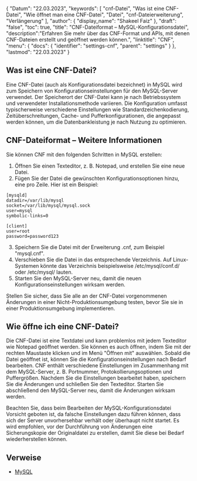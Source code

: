 {
"Datum": "22.03.2023",
  "keywords": [
"cnf-Datei",
"Was ist eine CNF-Datei",
"Wie öffnet man eine CNF-Datei",
"Datei",
"cnf-Dateierweiterung",
"Verlängerung"
],
  "author": {
"display_name": "Shakeel Faiz"
},
"draft": "false",
"toc": true,
"title": "CNF-Dateiformat – MySQL-Konfigurationsdatei",
  "description":"Erfahren Sie mehr über das CNF-Format und APIs, mit denen CNF-Dateien erstellt und geöffnet werden können.",
"linktitle": "CNF",
  "menu": {
    "docs": {
      "identifier": "settings-cnf",
"parent": "settings"
}
},
"lastmod": "22.03.2023"
}

## Was ist eine CNF-Datei?

Eine CNF-Datei (auch als Konfigurationsdatei bezeichnet) in MySQL wird zum Speichern von Konfigurationseinstellungen für den MySQL-Server verwendet. Der Speicherort der CNF-Datei kann je nach Betriebssystem und verwendeter Installationsmethode variieren. Die Konfiguration umfasst typischerweise verschiedene Einstellungen wie Standardzeichenkodierung, Zeitüberschreitungen, Cache- und Pufferkonfigurationen, die angepasst werden können, um die Datenbankleistung je nach Nutzung zu optimieren.

## CNF-Dateiformat – Weitere Informationen

Sie können CNF mit den folgenden Schritten in MySQL erstellen:

1. Öffnen Sie einen Texteditor, z. B. Notepad, und erstellen Sie eine neue Datei.
2. Fügen Sie der Datei die gewünschten Konfigurationsoptionen hinzu, eine pro Zeile. Hier ist ein Beispiel:

```
[mysqld]
datadir=/var/lib/mysql
socket=/var/lib/mysql/mysql.sock
user=mysql
symbolic-links=0

[client]
user=root
password=password123
```

3. Speichern Sie die Datei mit der Erweiterung .cnf, zum Beispiel "mysql.cnf".
4. Verschieben Sie die Datei in das entsprechende Verzeichnis. Auf Linux-Systemen könnte das Verzeichnis beispielsweise /etc/mysql/conf.d/ oder /etc/mysql/ lauten.
5. Starten Sie den MySQL-Server neu, damit die neuen Konfigurationseinstellungen wirksam werden.

Stellen Sie sicher, dass Sie alle an der CNF-Datei vorgenommenen Änderungen in einer Nicht-Produktionsumgebung testen, bevor Sie sie in einer Produktionsumgebung implementieren.

## Wie öffne ich eine CNF-Datei?

Die CNF-Datei ist eine Textdatei und kann problemlos mit jedem Texteditor wie Notepad geöffnet werden. Sie können es auch öffnen, indem Sie mit der rechten Maustaste klicken und im Menü "Öffnen mit" auswählen. Sobald die Datei geöffnet ist, können Sie die Konfigurationseinstellungen nach Bedarf bearbeiten. CNF enthält verschiedene Einstellungen im Zusammenhang mit dem MySQL-Server, z. B. Portnummer, Protokollierungsoptionen und Puffergrößen. Nachdem Sie die Einstellungen bearbeitet haben, speichern Sie die Änderungen und schließen Sie den Texteditor. Starten Sie abschließend den MySQL-Server neu, damit die Änderungen wirksam werden.

Beachten Sie, dass beim Bearbeiten der MySQL-Konfigurationsdatei Vorsicht geboten ist, da falsche Einstellungen dazu führen können, dass sich der Server unvorhersehbar verhält oder überhaupt nicht startet. Es wird empfohlen, vor der Durchführung von Änderungen eine Sicherungskopie der Originaldatei zu erstellen, damit Sie diese bei Bedarf wiederherstellen können.

## Verweise
* [MySQL](https://en.wikipedia.org/wiki/MySQL)

